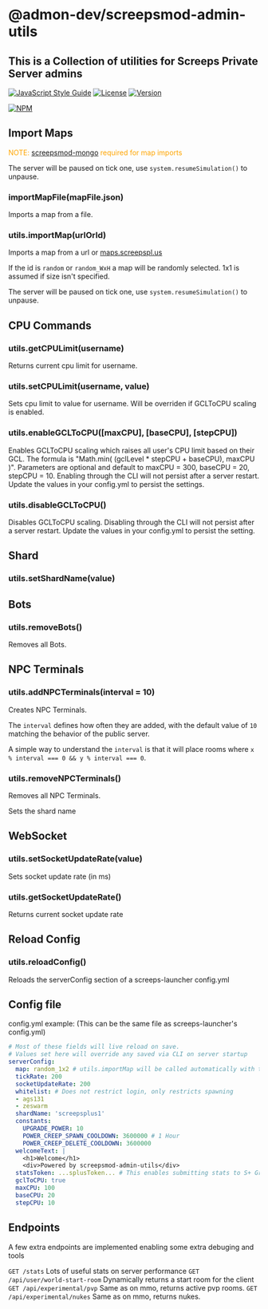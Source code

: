 # @admon-dev/screepsmod-admin-utils

## This is a Collection of utilities for Screeps Private Server admins

[![JavaScript Style Guide](https://img.shields.io/badge/code_style-standard-brightgreen.svg)](https://standardjs.com)
[![License](https://img.shields.io/npm/l/@admon-dev/screepsmod-admin-utils.svg)](https://npmjs.com/package/@admon-dev/screepsmod-admin-utils)
[![Version](https://img.shields.io/npm/v/@admon-dev/screepsmod-admin-utils.svg)](https://npmjs.com/package/@admon-dev/screepsmod-admin-utils)

[![NPM](https://nodei.co/npm/@admon-dev/screepsmod-admin-utils.png)](https://nodei.co/npm/@admon-dev/screepsmod-admin-utils)

## Import Maps

<span style="color:orange">NOTE: [screepsmod-mongo](https://github.com/screepsmods/screepsmod-mongo) required for map imports</span>

The server will be paused on tick one, use `system.resumeSimulation()` to unpause.

### importMapFile(mapFile.json)

Imports a map from a file.

### utils.importMap(urlOrId)

Imports a map from a url or [maps.screepspl.us](https://maps.screepspl.us)

If the id is `random` or `random_WxH` a map will be randomly selected.
1x1 is assumed if size isn't specified.

The server will be paused on tick one, use `system.resumeSimulation()` to unpause.

## CPU Commands

### utils.getCPULimit(username)

Returns current cpu limit for username.

### utils.setCPULimit(username, value)

Sets cpu limit to value for username. Will be overriden if GCLToCPU scaling is enabled.

### utils.enableGCLToCPU([maxCPU], [baseCPU], [stepCPU])

Enables GCLToCPU scaling which raises all user's CPU limit based on their GCL. The formula is "Math.min( (gclLevel * stepCPU + baseCPU), maxCPU )". Parameters are optional and default to maxCPU = 300, baseCPU = 20, stepCPU = 10. Enabling through the CLI will not persist after a server restart. Update the values in your config.yml to persist the settings.

### utils.disableGCLToCPU()

Disables GCLToCPU scaling. Disabling through the CLI will not persist after a server restart. Update the values in your config.yml to persist the setting.

## Shard

### utils.setShardName(value)

## Bots

### utils.removeBots()

Removes all Bots.

## NPC Terminals

### utils.addNPCTerminals(interval = 10)

Creates NPC Terminals.

The `interval` defines how often they are added, with the default value of `10` matching the behavior of the public server.

A simple way to understand the `interval` is that it will place rooms where `x % interval === 0 && y % interval === 0`.

### utils.removeNPCTerminals()

Removes all NPC Terminals.

Sets the shard name

## WebSocket

### utils.setSocketUpdateRate(value)

Sets socket update rate (in ms)

### utils.getSocketUpdateRate() 

Returns current socket update rate

## Reload Config

### utils.reloadConfig() 

Reloads the serverConfig section of a screeps-launcher config.yml

## Config file

config.yml example: (This can be the same file as screeps-launcher's config.yml)
```yaml
# Most of these fields will live reload on save. 
# Values set here will override any saved via CLI on server startup
serverConfig: 
  map: random_1x2 # utils.importMap will be called automatically with this value, see utils.importMap above
  tickRate: 200
  socketUpdateRate: 200
  whitelist: # Does not restrict login, only restricts spawning
  - ags131
  - zeswarm
  shardName: 'screepsplus1'
  constants:
    UPGRADE_POWER: 10
    POWER_CREEP_SPAWN_COOLDOWN: 3600000 # 1 Hour
    POWER_CREEP_DELETE_COOLDOWN: 3600000
  welcomeText: |
    <h1>Welcome</h1>
    <div>Powered by screepsmod-admin-utils</div>
  statsToken: ...splusToken... # This enables submitting stats to S+ Grafana. Note: shardName MUST be set
  gclToCPU: true
  maxCPU: 100
  baseCPU: 20
  stepCPU: 10
```

## Endpoints

A few extra endpoints are implemented enabling some extra debuging and tools

`GET /stats` Lots of useful stats on server performance
`GET /api/user/world-start-room` Dynamically returns a start room for the client
`GET /api/experimental/pvp` Same as on mmo, returns active pvp rooms.
`GET /api/experimental/nukes` Same as on mmo, returns nukes.
